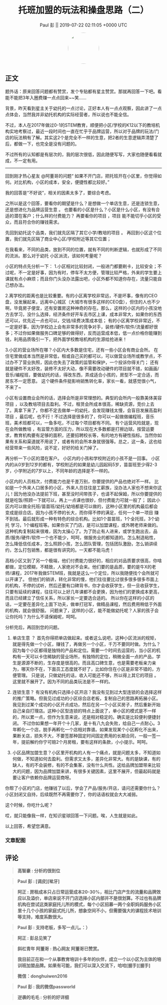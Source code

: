 <h1 align="center">托班加盟的玩法和操盘思路（二）</h1>




<p align="center">
    <a>Paul 彭 || 2019-07-22 02:11:05 &#43;0000 UTC</a>
</p>

<div align="center">
    <img src="https://images.zsxq.com/FnPkN15Onn7Gaknp69YYKbBLVZ_J?e=1590940799&amp;token=kIxbL07-8jAj8w1n4s9zv64FuZZNEATmlU_Vm6zD:zcePnO68W2W6k7HUdgGimcQqiDE=" width="100" height="100" style="border:1px solid;border-radius:50%; color:#ffffff"/>
</div>




## 正文

<div>
题外话：原来回答问题都有赞赏，发个专贴都有星主赞赏。那就再回答一下吧。看能不能把3年入圈费赚一点点回来~~笑……

背景，昨天看到星主关于幼托的一点讨论，正好本人有一点点观察，因此讲了一点点体会，当然我并非幼托机构的实际经营者，所以说也不能全信。

不过，本人在2017年做过0-1的STEM教育，顺便把小区/学校的K12以下的教培机构实地考察过，最近一段时间也一直在忙乎于品牌运营，所以对于品牌的玩法/门店的玩法稍有了解。其实这2个是完全不一样的生意，把2者的生意逻辑弄清楚了后，都做一下，也完全是没有问题的。

不过所有的认知都是有层次的，我的层次很低，因此随便写写，大家也随便看看就成，不一定有用。

--------------------------
回到刚才热心星友 @阿董哥的问题“ 如果不开门店，把托班开在小区里，你觉得如何。对比机构，小区的成本，安全，便捷性都比较好。”

我的回答是“不好说”，相关的因素太多了，要综合考虑。

之所以是这个回答，要看你的期望是什么？是想做一个单店生意，还是连锁生意，还是想进化为品牌运营生意 。
也要看的小区是什么？小区是什么小区，有没有合适的潜在客户；什么样的付费能力？
再要看你的项目 ，项目 能不能切乎小区的受众，而且符合你的赚钱需求。


先回到幼托这个品类，我们就先区隔了其它小学/教培的项目 。
再回到小区这个位置，我们就先区隔了商业中心区/学校附近等其它位置；

在我看来，不同的品类，放到不同的位置，就有不同的判断逻辑，也就形成了不同的流派。那么对于幼托 小区派流，该如何考量呢？

小区的特点先分析一下：
1.小区相对比较封闭，一般进门都要刷卡，比较安全；不过呢，不一定是好事，因为有时，停车不太方便，管理比较严格，外来的学生要上课就有点小麻烦；而且你门头没办法露出吧，小区外都不知道你存在，流量只能自己想办法。

2.离学校的距离也是比较重要。有的小区离学校非常远，不是坏事，像有的CEO盘，没发展起来，远离中心城区（大城市有很多这样的CEO盘），但住的人也不少啊，毕竟房子便宜，还有安置房这种神奇的存在。那么，这样的小区内的小孩没地方去学习，没什么选择，经济条件好开车去市区上课，成本非常大，如果你的东西还可以，优先近一点也可以，交钱/续费决策成本低；
有的小区离学校非常近，不一定是好事，因为学校边上会有非常多的竞争对手，装修/硬件/软件/流量都好很多；不过你如果做服务口碑足够的做得好，反而运营成本低，低一点价格你能赚到钱，利用品质吸引一下，把外面学校教培机构的生源给抢进来！

3.小区的营业场所在哪？小区内大多数是住宅，还有一些小区会有商业会所。
在住宅里做成本当然是非常低，租或自己买的都可以，可以做营业场所或教学点，不过办不了营业执照，因此也失去了政策的监管和保护，一个投诉你得关门；
还有就是硬件不太好改，装修不太好大动，像不需要改动硬件的项目就不错，如画画/音乐/编程班，要做幼托的话，得改东西，弄成适合小孩的，房型不一定合适，而房东不一定愿意。
这个硬件条件挺影响销售转化率，家长一看，就感觉很小气，不来了~

小区有设置商业会所的话，选择会所是非常理想的。典型的会所内一般靠美体美容项目 ，以及教培项目去盈利。不过，租赁会所成本很高，稀缺资源，竞价上去了。真拿下来了，你都不定去做单一的幼托，会发现赚钱太慢，会盲目发展高盈利项目 ，最后呢，也不行！不过选择是很多的了，你可以一起做做编程班，音乐班，美术班都可以，一鱼多吃，不过每个项目都有不同。
有个运营风险就是，现在会所做教培 ，有监管方面的压力，所以现在大多数都是打擦边球。按营运要求，教育机构要有足够的面积，还要招聘校长等，有的地方有硬性指标。当然你如果有关系和渠道就不用说了，或者有的会所本身就很强等。总之，这一条，这也给经营带来一些风险，说不定，好好的给关门掉了。

再分析一下小区的潜在客户。
小区内的小孩和学校附近的小孩不是一回事。
小区内的从0岁到12岁的都有，学校附近的如果是幼儿园起码5岁，苗苗班至少得2-3岁，小学附近的7岁以上，不同年龄的选择是不一样的。

小区内的人员档次，付费能力也是千差万别，你要提供的产品也绝对不一样。
比如是一个外来人口居多的小区，外来人员往往是工薪族，没办法人家也不想来你这儿！因为他没办法提前下班，甚至没时间带孩子，也请不起保姆，所以你要提供的就是吃饭/照顾一下就可以，再上一点课也很妙，但付费能力可就一般了；
因此小区内可以做全托班/苗苗班/幼托/幼培都是可以做的，这种小区里的机构最后都会变成是综合店。因为小孩不停的长大，而你得不停的满足，任何一个单一项目 赚不到钱。最后就形成一种有特色的综合机构。比如1个苗苗班，1个全托班，3个幼托 学习，1个编程班等。如果你买了门店，是可以加盟课程，或外聘老师来做的。这种机构复制起来很难，因为太操心了。为了防止有人进来，或学生跑出去，品质/服务/硬件/软件一个也不能少，呵呵，做服务业的都知道的。怎么制造粘性，怎么降低信任成本，怎么照顾小孩，怎么团队管理，包括团队激励，怎么销讲续约，怎么打包销售，都是很有讲究的。一天都不能马虎！

高档小区又到了另一个极端，他们付费能力很好的，相应的对品质要求很高，你啥都做，定位模糊，不精致，人家绝对不会来。他们要的是品质，要的是牛X的老师/课程，2017年我做STEM班，我就是这么一个定位，所以我随便找个会所就可以开课了。
但他们的销讲，转化非常的慢，他们往往要比过很多很多很多市面上的机构，不停的试听，然后还要有口碑背书，你才会收获学生，但一旦收获学生，只要有延续的课程，往往可以上好几年课都不会更换，因为他们的更换成本更高，而且已经建立了信任关系，所以家长一定要选合适的。
所以你在这样的小区的话，一定要在差异化上面下功夫，做单打冠军，做精品课程，然后费用稍低于外面的机构，就会很舒服。
问题来了，这样的小区，能不能做幼托呢？人家的孩子会让你托吗？为什么不请保姆呢，呵呵。

分析完后，再回到您的问题。
1. 单店生意 ？  首先你得把单店做起来。或者这么说吧，这种小区流派的规矩，就是得先做一个小区，赚钱了，再做另一个小区，千万不要同时做。为什么？因为每个小区都得是独特的产品和定位。需要一个时间去运营的，当小区的机构有一天可以卡住稀缺的营业场所，有独特的定位，稍微全面一点的产品，学生是源源不断的，生存度是很高的。而且高口碑生意，也是需要老板亲力亲为，哪天你不在，下面员工态度就不好了，比如你住在小区是非常不错的，方便管理。
只是说，只做幼托的话，收入可能还不够，所以得上其它的项目 。这里就不展开了。因为不同的品类玩法是不一样的。

2. 连锁生意？ 有没有机构只选择小区开店？我没有见到过大型连锁的会选择这样的推广策略。但我见过成功的小区综合店老板，复制自己的思路再拓展小区。我见到过某个成功的小区开点成功，然后在另一个小区买房子，然后重新开始自己亲自打理店。这种小区型连锁的特点上面说了，单小区的模式是不一样的，所以累一点，但作为生意来说，还是相对稳定的。确实是比较便利便捷封闭。
不过你如果想一年开个十几家，是十有八九会失败，给自己一点耐心。3年孵化一个店，脱手再孵化一个店相对靠谱。如果发现某个小区孵化不出来，果断关店，损失不大，不要签那种固定时间固定费用的长期合同，一般一签一年，提前解约你宁可赔2个月房租，要有这样的条款，小小提示。呵呵。

3. 小区品牌加盟生意？小区里开机构的人有一个痛点，就是问题太多，不知道如何做，不知道如何去盈利。但需求又太多，差异化非常大。有的是缺课，有的缺人，有的不会装修，有的不会集客，没有什么共性。这给品牌加盟带来比较大的问题，因为品牌加盟来讲，有很多关键因素，这里不展开，但最起码就是要让客户依赖你品牌运营商呀。

你帮了小区的门店，他赚钱了以后，学会了产品/服务/开店，请问还需要你什么？小区封闭又自持，后续既然不再需要你了，你的话语权就会大大减弱。

这个时候，你吃什么呢？

哎，就只能像我一样，在知识星球回答一下问题。唉，人生就是如此。

以上回答，希望您满意。
</div>

### 文章配图

<div class="image" align="center">

</div>


## 评论

<div align="left">
<div>

<blockquote >
<span> <strong>高智豪 : 分析的很到位 </strong></span>
</blockquote>

<blockquote >
<span> <strong>Paul 彭 : [调皮][呲牙] </strong></span>
</blockquote>

<blockquote >
<span> <strong>阿正 : 房租成本只占日常运营成本20-30%，相比门店产生的流量和品牌效应以及溢价，单店来说不开门店选择小区内部并不是很划算。不过也有品牌机构在尝试这类家庭托儿所的模式，每个小区招募一两个全职妈妈服务小区里十几个小孩的家庭式托儿所，想象空间不小，但需要强大的课程技术培训等支持，难度系数很大。 </strong></span>
</blockquote>

<blockquote >
<span> <strong>Paul 彭 : 支持老板，多写一点儿。：） </strong></span>
</blockquote>

<blockquote >
<span> <strong>阿正 : 彭总见笑了 </strong></span>
</blockquote>

<blockquote >
<span> <strong>斜杠青年 阿董哥 : 热心网友 阿董哥已赞赏。

我目前正在和一个从事教育培训十多年的伙伴，成立一个以小区为主体的培训班加盟品牌。如果有可能，我们可以深入交流下，哈哈[握手][握手]

微信：donghuiwen2016 </strong></span>
</blockquote>

<blockquote >
<span> <strong>Paul 彭 : 我的微信passworld </strong></span>
</blockquote>

<blockquote >
<span> <strong>逆袭的毛毛 : 分析的好详细 </strong></span>
</blockquote>

</div>
</div>